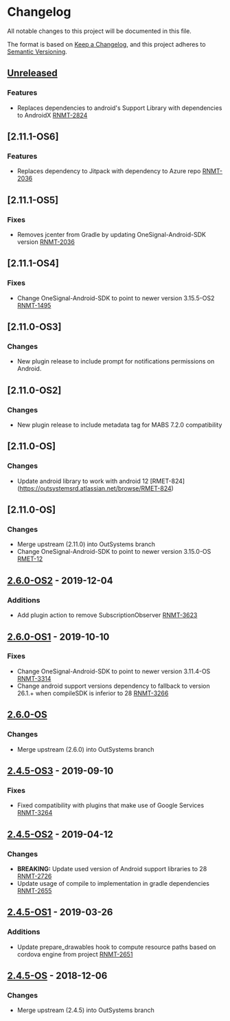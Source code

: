 # Changelog
All notable changes to this project will be documented in this file.

The format is based on [Keep a Changelog](https://keepachangelog.com/en/1.0.0/),
and this project adheres to [Semantic Versioning](https://semver.org/spec/v2.0.0.html).

## [Unreleased]

### Features
- Replaces dependencies to android's Support Library with dependencies to AndroidX [RNMT-2824](https://outsystemsrd.atlassian.net/browse/RNMT-2824)

## [2.11.1-OS6]
### Features
- Replaces dependency to Jitpack with dependency to Azure repo [RNMT-2036](https://outsystemsrd.atlassian.net/browse/RNMT-2124)

## [2.11.1-OS5]
### Fixes
- Removes jcenter from Gradle by updating OneSignal-Android-SDK version [RNMT-2036](https://outsystemsrd.atlassian.net/browse/RNMT-2036)

## [2.11.1-OS4]
### Fixes
- Change OneSignal-Android-SDK to point to newer version 3.15.5-OS2 [RNMT-1495](https://outsystemsrd.atlassian.net/browse/RNMT-1495)

## [2.11.0-OS3]
### Changes
- New plugin release to include prompt for notifications permissions on Android.

## [2.11.0-OS2]
### Changes
- New plugin release to include metadata tag for MABS 7.2.0 compatibility

## [2.11.0-OS]
### Changes
- Update android library to work with android 12 [RMET-824] (https://outsystemsrd.atlassian.net/browse/RMET-824) 

## [2.11.0-OS]
### Changes
- Merge upstream (2.11.0) into OutSystems branch
- Change OneSignal-Android-SDK to point to newer version 3.15.0-OS [RMET-12](https://outsystemsrd.atlassian.net/browse/RMET-12)

## [2.6.0-OS2] - 2019-12-04
### Additions
- Add plugin action to remove SubscriptionObserver [RNMT-3623](https://outsystemsrd.atlassian.net/browse/RNMT-3623)

## [2.6.0-OS1] - 2019-10-10
### Fixes
- Change OneSignal-Android-SDK to point to newer version 3.11.4-OS [RNMT-3314](https://outsystemsrd.atlassian.net/browse/RNMT-3314)
- Change android support versions dependency to fallback to version 26.1.+ when compileSDK is inferior to 28 [RNMT-3266](https://outsystemsrd.atlassian.net/browse/RNMT-3266)

## [2.6.0-OS] 
### Changes
- Merge upstream (2.6.0) into OutSystems branch


## [2.4.5-OS3] - 2019-09-10
### Fixes
- Fixed compatibility with plugins that make use of Google Services [
RNMT-3264](https://outsystemsrd.atlassian.net/browse/RNMT-3264)

## [2.4.5-OS2] - 2019-04-12
### Changes
- **BREAKING:** Update used version of Android support libraries to 28 [RNMT-2726](https://outsystemsrd.atlassian.net/browse/RNMT-2726)
- Update usage of compile to implementation in gradle dependencies [RNMT-2655](https://outsystemsrd.atlassian.net/browse/RNMT-2655)

## [2.4.5-OS1] - 2019-03-26
### Additions
- Update prepare_drawables hook to compute resource paths based on cordova engine from project [RNMT-2651](https://outsystemsrd.atlassian.net/browse/RNMT-2651)

## [2.4.5-OS] - 2018-12-06
### Changes
- Merge upstream (2.4.5) into OutSystems branch

[Unreleased]: https://github.com/OutSystems/OneSignal-Cordova-SDK/compare/2.6.0-OS2...HEAD
[2.6.0-OS2]: https://github.com/OutSystems/OneSignal-Cordova-SDK/compare/2.6.0-OS1...2.6.0-OS2
[2.6.0-OS1]: https://github.com/OutSystems/OneSignal-Cordova-SDK/compare/2.6.0-OS...2.6.0-OS1
[2.6.0-OS]: https://github.com/OutSystems/OneSignal-Cordova-SDK/compare/2.4.5-OS3...2.6.0-OS
[2.4.5-OS3]: https://github.com/OutSystems/OneSignal-Cordova-SDK/compare/2.4.5-OS2...2.4.5-OS3
[2.4.5-OS2]: https://github.com/OutSystems/OneSignal-Cordova-SDK/compare/2.4.5-OS1...2.4.5-OS2
[2.4.5-OS1]: https://github.com/OutSystems/OneSignal-Cordova-SDK/compare/2.4.5-OS...2.4.5-OS1
[2.4.5-OS]: https://github.com/OutSystems/OneSignal-Cordova-SDK/compare/2.3.2-OS2...2.4.5-OS
